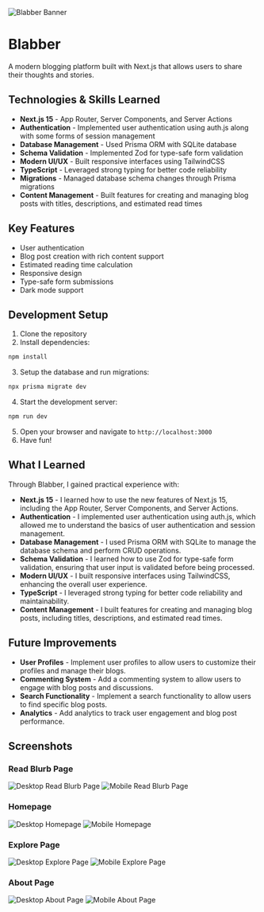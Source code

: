 ![Blabber Banner](public/readme/Blabber%20Banner.png.png)

# Blabber

A modern blogging platform built with Next.js that allows users to share their thoughts and stories.

## Technologies & Skills Learned

- **Next.js 15** - App Router, Server Components, and Server Actions
- **Authentication** - Implemented user authentication using auth.js along with some forms of session management
- **Database Management** - Used Prisma ORM with SQLite database
- **Schema Validation** - Implemented Zod for type-safe form validation
- **Modern UI/UX** - Built responsive interfaces using TailwindCSS
- **TypeScript** - Leveraged strong typing for better code reliability
- **Migrations** - Managed database schema changes through Prisma migrations
- **Content Management** - Built features for creating and managing blog posts with titles, descriptions, and estimated read times

## Key Features

- User authentication
- Blog post creation with rich content support
- Estimated reading time calculation
- Responsive design
- Type-safe form submissions
- Dark mode support

## Development Setup

1. Clone the repository
2. Install dependencies:

```bash
npm install
```

3. Setup the database and run migrations:

```bash
npx prisma migrate dev
```

4. Start the development server:

```bash
npm run dev
```

5. Open your browser and navigate to `http://localhost:3000`
6. Have fun!

## What I Learned

Through Blabber, I gained practical experience with:

- **Next.js 15** - I learned how to use the new features of Next.js 15, including the App Router, Server Components, and Server Actions.
- **Authentication** - I implemented user authentication using auth.js, which allowed me to understand the basics of user authentication and session management.
- **Database Management** - I used Prisma ORM with SQLite to manage the database schema and perform CRUD operations.
- **Schema Validation** - I learned how to use Zod for type-safe form validation, ensuring that user input is validated before being processed.
- **Modern UI/UX** - I built responsive interfaces using TailwindCSS, enhancing the overall user experience.
- **TypeScript** - I leveraged strong typing for better code reliability and maintainability.
- **Content Management** - I built features for creating and managing blog posts, including titles, descriptions, and estimated read times.

## Future Improvements

- **User Profiles** - Implement user profiles to allow users to customize their profiles and manage their blogs.
- **Commenting System** - Add a commenting system to allow users to engage with blog posts and discussions.
- **Search Functionality** - Implement a search functionality to allow users to find specific blog posts.
- **Analytics** - Add analytics to track user engagement and blog post performance.

## Screenshots

### Read Blurb Page

![Desktop Read Blurb Page](public/readme/blabber_blurb_fullsize.png)
![Mobile Read Blurb Page](public/readme/blabber_blurb_mobile.png)

### Homepage

![Desktop Homepage](public/readme/blabber_home_fullsize.png)
![Mobile Homepage](public/readme/blabber_home_mobile.png)

### Explore Page

![Desktop Explore Page](public/readme/blabber_explore_fullsize.png)
![Mobile Explore Page](public/readme/blabber_explore_mobile.png)

### About Page

![Desktop About Page](public/readme/blabber_about_fullsize.png)
![Mobile About Page](public/readme/blabber_about_mobile.png)
